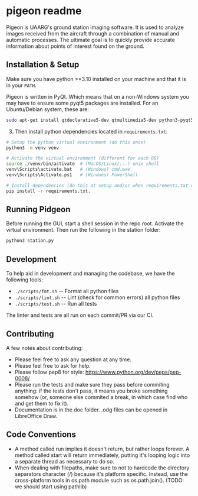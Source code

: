 pigeon readme
=============
Pigeon is UAARG's ground station imaging software. It is used to analyze
images received from the aircraft through a combination of manual and
automatic processes. The ultimate goal is to quickly provide accurate
information about points of interest found on the ground.


Installation & Setup
--------------------

Make sure you have python >=3.10 installed on your machine and that it is in
your `PATH`.

Pigeon is written in PyQt. Which means that on a non-Windows system you may
have to ensure some pyqt5 packages are installed. For an Ubuntu/Debian system,
these are:

```sh
sudo apt-get install qtdeclarative5-dev qtmultimedia5-dev python3-pyqt5
```

3. Then install python dependencies located in `requirements.txt`:

```sh
# Setup the python virtual environment (do this once)
python3 -m venv venv

# Activate the virtual environment (different for each OS)
source ./venv/bin/activate  # (MacOS/Linux/...) unix shell
venv\Scripts\activate.bat   # (Windows) cmd.exe
venv\Scripts\Activate.ps1   # (Windoes) PowerShell

# Install dependencies (do this at setup and/or when requirements.txt changes)
pip install -r requirements.txt.
```


Running Pidgeon
---------------

Before running the GUI, start a shell session in the repo root. Activate the
virtual environment. Then run the following in the station folder:

```sh
python3 station.py
```


Development
-----------

To help aid in development and managing the codebase, we have the following tools:

- `./scripts/fmt.sh` -- Format all python files
- `./scripts/lint.sh` -- Lint (check for common errors) all python files
- `./scripts/test.sh` -- Run all tests

The linter and tests are all run on each commit/PR via our CI.


Contributing
------------
A few notes about contributing:

* Please feel free to ask any question at any time.
* Please feel free to ask for help.
* Please follow pep8 for style: https://www.python.org/dev/peps/pep-0008/
* Please run the tests and make sure they pass before commiting
  anything: if the tests don't pass, it means you broke something
  somehow (or, someone else commited a break, in which case find who
  and get them to fix it).
* Documentation is in the doc folder. .odg files can be opened in
  LibreOffice Draw.


Code Conventions
----------------
* A method called run implies it doesn't return, but rather loops
  forever. A method called start will return immediately, putting
  it's looping logic into a separate thread as necessary to do so.
* When dealing with filepaths, make sure to not to hardcode the
  directory separators character (/) because it's platform specific.
  Instead, use the cross-platform tools in os.path module such as
  os.path.join().  (TODO: we should start using pathlib)
